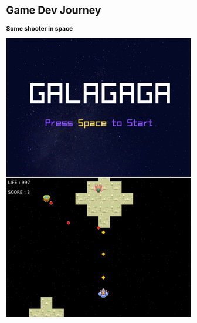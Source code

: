 # Game Dev Journey

### Some shooter in space

![Screenshot](screenshots/galag1.png)
![Screenshot](screenshots/galag2.png)